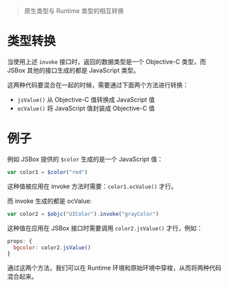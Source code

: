 > 原生类型与 Runtime 类型的相互转换

# 类型转换

当使用上述 `invoke` 接口时，返回的数据类型是一个 Objective-C 类型，而 JSBox 其他的接口生成的都是 JavaScript 类型。

这两种代码要混合在一起的时候，需要通过下面两个方法进行转换：

- `jsValue()` 从 Objective-C 值转换成 JavaScript 值
- `ocValue()` 将 JavaScript 值封装成 Objective-C 值

# 例子

例如 JSBox 提供的 `$color` 生成的是一个 JavaScript 值：

```js
var color1 = $color("red")
```

这种值被应用在 invoke 方法时需要：`color1.ocValue()` 才行。

而 invoke 生成的都是 ocValue:

```js
var color2 = $objc("UIColor").invoke("grayColor")
```

这种值在应用在 JSBox 接口时需要调用 `color2.jsValue()` 才行，例如：

```js
props: {
  bgcolor: color2.jsValue()
}
```

通过这两个方法，我们可以在 Runtime 环境和原始环境中穿梭，从而将两种代码混合起来。